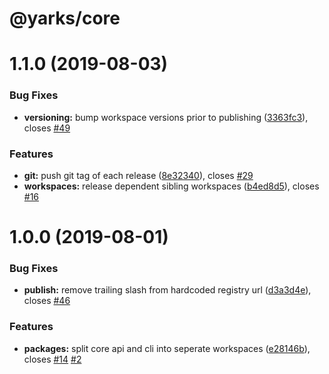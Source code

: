 # @yarks/core

# 1.1.0 (2019-08-03)

### Bug Fixes

- **versioning:** bump workspace versions prior to publishing
  ([3363fc3](https://github.com/meatwallace/yarks/commit/3363fc3)), closes
  [#49](https://github.com/meatwallace/yarks/issues/49)

### Features

- **git:** push git tag of each release
  ([8e32340](https://github.com/meatwallace/yarks/commit/8e32340)), closes
  [#29](https://github.com/meatwallace/yarks/issues/29)
- **workspaces:** release dependent sibling workspaces
  ([b4ed8d5](https://github.com/meatwallace/yarks/commit/b4ed8d5)), closes
  [#16](https://github.com/meatwallace/yarks/issues/16)

# 1.0.0 (2019-08-01)

### Bug Fixes

- **publish:** remove trailing slash from hardcoded registry url
  ([d3a3d4e](https://github.com/meatwallace/yarks/commit/d3a3d4e)), closes
  [#46](https://github.com/meatwallace/yarks/issues/46)

### Features

- **packages:** split core api and cli into seperate workspaces
  ([e28146b](https://github.com/meatwallace/yarks/commit/e28146b)), closes
  [#14](https://github.com/meatwallace/yarks/issues/14)
  [#2](https://github.com/meatwallace/yarks/issues/2)
